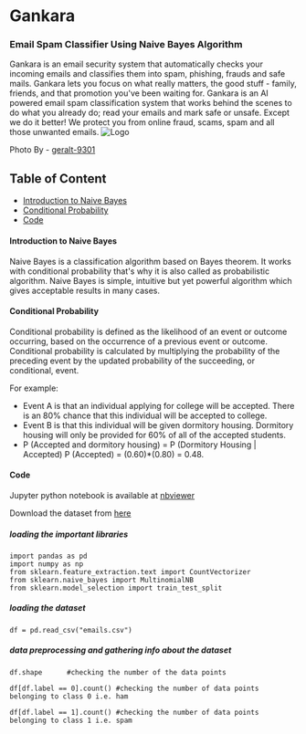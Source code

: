 # Gankara

### Email Spam Classifier Using Naive Bayes Algorithm
Gankara is an email security system that automatically checks your incoming emails and classifies them into spam, phishing, frauds and safe mails. Gankara lets you focus on what really matters, the good stuff - family, friends, and that promotion you've been waiting for. Gankara is an AI powered email spam classification system that works behind the scenes to do what you already do; read your emails and mark safe or unsafe. Except we do it better! We protect you from online fraud, scams, spam and all those unwanted emails.
![Logo](https://cdn.pixabay.com/photo/2014/09/28/10/38/road-sign-464657_960_720.png)

Photo By - [geralt-9301](https://pixabay.com/users/geralt-9301/)

## Table of Content
- [Introduction to Naive Bayes](#introduction-to-naive-bayes)
- [Conditional Probability](#condtional-probability)
- [Code](#code)

#### Introduction to Naive Bayes
Naive Bayes is a classification algorithm based on Bayes theorem. It works with conditional probability that's why it is also called as probabilistic algorithm. Naive Bayes is simple, intuitive but yet powerful algorithm which gives acceptable results in many cases.

#### Conditional Probability
Conditional probability is defined as the likelihood of an event or outcome occurring, based on the occurrence of a previous event or outcome. Conditional probability is calculated by multiplying the probability of the preceding event by the updated probability of the succeeding, or conditional, event. 

For example:
* Event A is that an individual applying for college will be accepted. There is an 80% chance that this individual will be accepted to college.
* Event B is that this individual will be given dormitory housing. Dormitory housing will only be provided for 60% of all of the accepted students.
* P (Accepted and dormitory housing) = P (Dormitory Housing | Accepted) P (Accepted) = (0.60)*(0.80) = 0.48.

#### Code
Jupyter python notebook is available at [nbviewer](https://nbviewer.jupyter.org/github/garooda/Email-Spam-Classifier/blob/main/email_classifier.ipynb)

Download the dataset from [here](https://github.com/garooda/Email-Spam-Classifier/blob/main/emails.csv)

##### loading the important libraries

```python3
import pandas as pd
import numpy as np
from sklearn.feature_extraction.text import CountVectorizer
from sklearn.naive_bayes import MultinomialNB
from sklearn.model_selection import train_test_split
```

##### loading the dataset

```python3
df = pd.read_csv("emails.csv")
```

##### data preprocessing and gathering info about the dataset
```python3
df.shape      #checking the number of the data points

df[df.label == 0].count() #checking the number of data points belonging to class 0 i.e. ham

df[df.label == 1].count() #checking the number of data points belonging to class 1 i.e. spam
```
